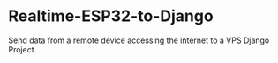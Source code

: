 # Realtime-ESP32-to-Django
Send data from a remote device accessing the internet to a VPS Django Project.

